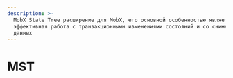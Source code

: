 ```yaml
---
description: >-
  MobX State Tree расширение для MobX, его основной особенностью является
  эффективная работа с транзакционными изменениями состояний и со снимками
  данных
---
```


# MST


